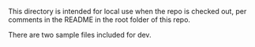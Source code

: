 This directory is intended for local use when the repo is checked out, per
comments in the README in the root folder of this repo.

There are two sample files included for dev.

